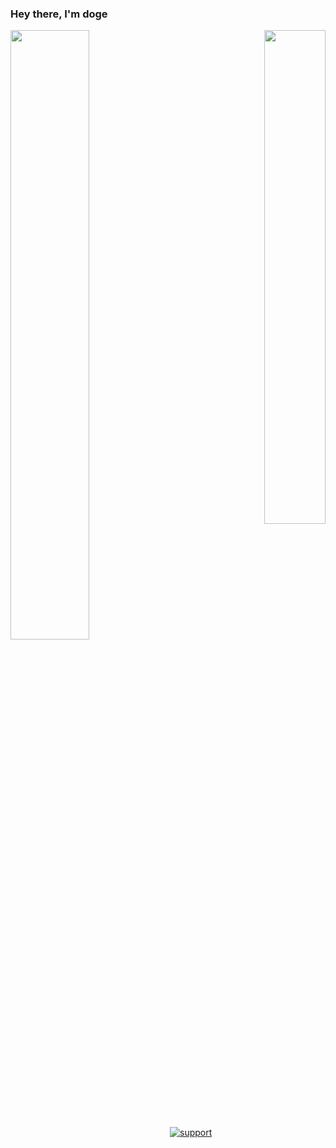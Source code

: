 ### Hey there, I'm doge <img src="https://komarev.com/ghpvc/?username=tbnritzdoge" alt="" align="center" />
<p align="left">
  <img align="left" width="50%" height="50%" src="https://github-readme-stats.vercel.app/api?username=tbnritzdoge&show_icons=true&title_color=fff&icon_color=79ff97&text_color=9f9f9f&bg_color=151515" />
</p>
<p align="right">
  <img align="right" width="44%" height="45%" src="https://github-readme-stats.vercel.app/api/top-langs/?username=tbnritzdoge&show_border=false&show_icons=true&title_color=fff&icon_color=79ff97&text_color=9f9f9f&bg_color=151515" />
</p>
<br>
<br>
<br>
<br>
<br>
<br>

<br><br><br><br><br><br><br><br><br><br>
[![support][support-image]][support-invite]

[support-invite]: https://beta.helper.wtf/api/discord
[support-image]: http://invidget.switchblade.xyz/S49jQSb
